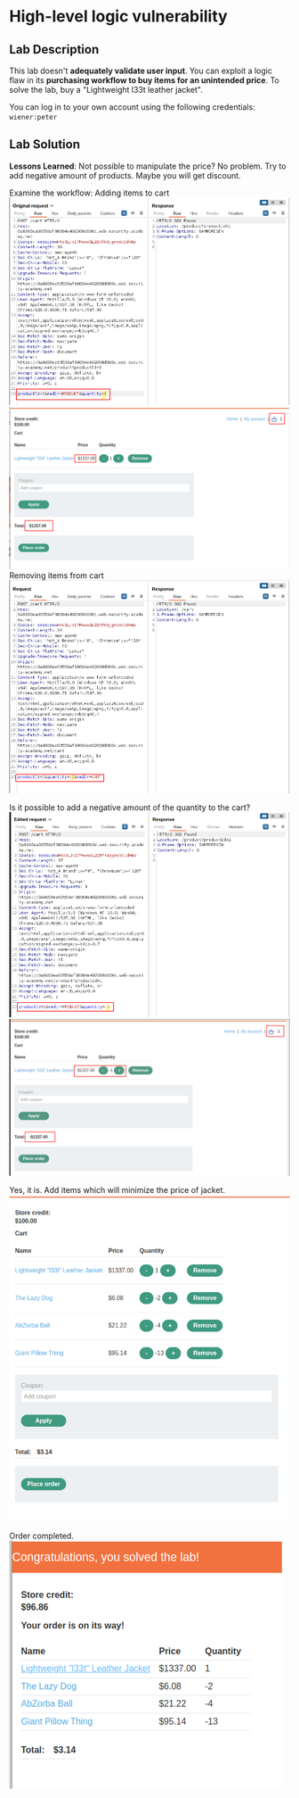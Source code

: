 # High-level logic vulnerability

## Lab Description

This lab doesn't **adequately validate user input**. You can exploit a logic flaw in its **purchasing workflow to buy items for an unintended price**. To solve the lab, buy a "Lightweight l33t leather jacket".

You can log in to your own account using the following credentials: `wiener:peter`

## Lab Solution

**Lessons Learned**: Not possible to manipulate the price? No problem. Try to add negative amount of products. Maybe you will get discount.

Examine the workflow:
Adding items to cart
![](01-adding-to-cart-requests.png)
![](01-adding-to-cart.png)
Removing items from cart
![](02-deleting-from-cart-request.png)

Is it possible to add a negative amount of the quantity to the cart?
![](03-adding-negative-quantity-request.png)
![](03-adding-negative-quantity.png)

Yes, it is. Add items which will minimize the price of jacket.
![](05-chart-with-negative-amouts.png)

Order completed. 
![](06-order-is-on-a-way.png)

